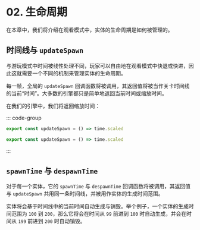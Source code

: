 # 02. 生命周期

在本章中，我们将介绍在观看模式中，实体的生命周期是如何被管理的。

## 时间线与 `updateSpawn`

与游玩模式中时间被线性处理不同，玩家可以自由地在观看模式中快退或快进，因此这就需要一个不同的机制来管理实体的生命周期。

每一帧，全局的 `updateSpawn` 回调函数将被调用，其返回值将被当作关卡时间线的当前“时间”。大多数的引擎都只是简单地返回当前时间或缩放时间。

在我们的引擎中，我们将返回缩放时间：

::: code-group

```TypeScript
export const updateSpawn = () => time.scaled
```

```JavaScript
export const updateSpawn = () => time.scaled
```

:::

## `spawnTime` 与 `despawnTime`

对于每一个实体，它的 `spawnTime` 与 `despawnTime` 回调函数将被调用，其返回值与 `updateSpawn` 共用同一条时间线，并被用作实体的生成时间范围。

实体将会基于时间线中的当前时间自动生成与销毁。举个例子，一个实体的生成时间范围为 `100` 到 `200`，那么它将会在时间从 `99` 前进到 `100` 时自动生成，并会在时间从 `199` 前进到 `200` 时自动销毁。
